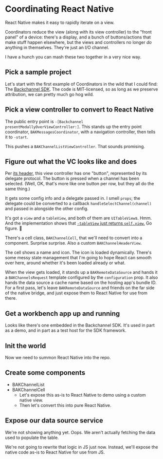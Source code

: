 # Coordinating React Native
React Native makes it easy to rapidly iterate on a view.

Coordinators reduce the view (along with its view controller) to the "front panel" of a device: there's a display, and a bunch of buttons/actions that make stuff happen elsewhere, but the views and controllers no longer _do_ anything in themselves. They're just an I/O channel.

I have a hunch you can mash these two together in a very nice way.


## Pick a sample project
Let's start with the first example of Coordinators in the wild that I could find: The [Backchannel SDK](https://github.com/backchannel/BackchannelSDK-iOS). The code is MIT-licensed, so as long as we preserve attribution, we can pretty much go hog wild.


## Pick a view controller to convert to React Native
The public entry point is `-[Backchannel presentModallyOverViewController:]`. This stands up the entry point coordinator, `BAKMessagesCoordinator`, with a navigation controller, then tells it to `-start`.

This pushes a `BAKChannelListViewController`. That sounds promising.


## Figure out what the VC looks like and does
Per [its header](https://github.com/backchannel/BackchannelSDK-iOS/blob/6ba01ff72dc64e78aaa3914cc8dba64bebd0cbf7/Source/Channel%20List/BAKChannelListViewController.h), this view controller has one "button", represented by its delegate protocol. The button is pressed when a channel has been selected. (Well, OK, that's more like one button per row, but they all do the same thing.)

It gets some config info and a delegate passed in. I smell `props`; the delegate could be converted to a callback `handleSelectChannel(channel)` and passed in alongside the other config.

It's got a `view` and a `tableView`, and both of them are `UITableView`s. Hmm. And the implementation shows that [`-tableView` just returns `self.view`.](https://github.com/backchannel/BackchannelSDK-iOS/blob/6ba01ff72dc64e78aaa3914cc8dba64bebd0cbf7/Source/Channel%20List/BAKChannelListViewController.m#L46-L48) Go figure. :shrug:

There's a cell class, `BAKChannelCell`, that we'll need to convert into a component. Surprise surprise. Also a custom `BAKChannelHeaderView`.

The cell shows a name and icon. The icon is loaded dynamically. There's some messy state management that I'm going to hope React can smooth over here, around whether it's been loaded already or what.

When the view gets loaded, it stands up a `BAKRemoteDataSource` and hands it a `BAKChannelsRequest` template configured by the `configuration` prop. It also hands the data source a cache name based on the hosting app's bundle ID. For a first pass, let's leave `BAKRemoteDataSource` and friends on the far side of the native bridge, and just expose them to React Native for use from there.


## Get a workbench app up and running
Looks like there's one embedded in the Backchannel SDK. It's used in part as a demo, and in part as a test host for the SDK framework.


## Init the world
Now we need to summon React Native into the repo.


## Create some components
- BAKChannelList
- BAKChannelCell
    - Let's expose this as-is to React Native to demo using a custom native view.
    - Then let's convert this into pure React Native.


## Expose our data source service
We're not showing anything yet. Oops. We aren't actually fetching the data used to populate the table.

We're not going to rewrite that logic in JS just now. Instead, we'll expose the native code as-is to React Native for use from JS.
